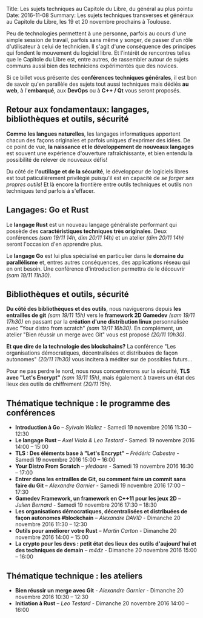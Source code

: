 Title: Les sujets techniques au Capitole du Libre, du général au plus pointu
Date: 2016-11-08
Summary: Les sujets techniques transverses et généraux au Capitole du Libre, les 19 et 20 novembre prochains à Toulouse.

Peu de technologies permettent à une personne, parfois au cours d'une simple session de travail, parfois sans même y songer, de passer d'un rôle d'utilisateur à celui de technicien. Il s'agit d'une conséquence des principes qui fondent le mouvement du logiciel libre. Et l'intérêt de rencontres telles que le Capitole du Libre est, entre autres, de rassembler autour de sujets communs aussi bien des techniciens expérimentés que des novices.

Si ce billet vous présente des **conférences techniques générales**, il est bon de savoir qu'en parallèle des sujets tout aussi techniques mais dédiés **au web**, à l'**embarqué**, aux **DevOps** ou à **C++ / Qt** vous seront proposés.

## Retour aux fondamentaux: langages, bibliothèques et outils, sécurité

**Comme les langues naturelles**, les langages informatiques apportent chacun des façons originales et parfois uniques d'exprimer des idées. De ce point de vue, **la naissance et le développement de nouveaux langages** est souvent une expérience d'ouverture rafraîchissante, et bien entendu la possibilité de relever de nouveaux défis!

Du côté de **l'outillage et de la sécurité**, le développeur de logiciels libres est tout paticulièrement privilégié puisqu'il est en capacité de *se forger ses propres outils*! Et là encore la frontière entre outils techniques et outils non techniques tend parfois à s'effacer.

## Langages: Go et Rust

Le **langage Rust** est un nouveau langage généraliste performant qui possède des **caractéristiques techniques très originales**. Deux conférences *(sam 19/11 14h, dim 20/11 14h)* et un atelier *(dim 20/11 14h)* seront l'occasion d'en apprendre plus.

Le **langage Go** est lui plus spécialisé en particulier dans le **domaine du parallélisme** et, entres autres conséquences, des applications réseau qui en ont besoin. Une conférence d'introduction permettra de le découvrir *(sam 19/11 11h30)*.

## Bibliothèques et outils, sécurité

**Du côté des bibliothèques et des outils**, nous naviguerons depuis **les entrailles de git** *(sam 19/11 15h)* vers le **framework 2D Gamedev** *(sam 19/11 17h30)* en passant par la **création d'une distribution linux** personnalisée avec "Your distro from scratch" *(sam 19/11 16h30)*. En complément, un atelier "Bien réussir un merge avec Git" vous est proposé *(20/11 10h30)*.

**Et que dire de la technologie des blockchains?** La conférence "Les organisations démocratiques, décentralisées et distribuées de façon autonomes" *(20/11 11h30)* vous incitera à méditer sur de possibles futurs...

Pour ne pas perdre le nord, nous nous concentrerons sur la sécurité, **TLS avec "Let's Encrypt"** *(sam 19/11 15h)*, mais également à travers un état des lieux des outils de chiffrement *(20/11 15h)*.

## Thématique technique : le programme des conférences

* **Introduction à Go** – *Sylvain Wallez* - Samedi 19 novembre 2016 11:30 – 12:30
* **Le langage Rust** – *Axel Viala & Leo Testard* - Samedi 19 novembre 2016 14:00 – 15:00
* **TLS : Des éléments base à "Let's Encrypt"** – *Frédéric Cabestre* - Samedi 19 novembre 2016 15:00 – 16:00
* **Your Distro From Scratch** – *yledoare* - Samedi 19 novembre 2016 16:30 – 17:00
* **Entrer dans les entrailles de Git, ou comment faire un commit sans faire du Git** – *Alexandre Garnier* - Samedi 19 novembre 2016 17:00 – 17:30
* **Gamedev Framework, un framework en C++11 pour les jeux 2D** – *Julien Bernard* - Samedi 19 novembre 2016 17:30 – 18:30
* **Les organisations démocratiques, décentralisées et distribuées de façon autonomes #blockchain** – *Alexandre DAVID* - Dimanche 20 novembre 2016 11:30 – 12:30
* **Outils pour améliorer votre Rust** – *Martin Carton* - Dimanche 20 novembre 2016 14:00 – 15:00
* **La crypto pour les devs : petit état des lieux des outils d'aujourd'hui et des techniques de demain** – *m4dz* - Dimanche 20 novembre 2016 15:00 – 16:00

## Thématique technique : les ateliers

* **Bien réussir un merge avec Git** - *Alexandre Garnier* - Dimanche 20 novembre 2016 10:30 – 12:30
* **Initiation à Rust** – *Leo Testard* - Dimanche 20 novembre 2016 14:00 – 16:00
